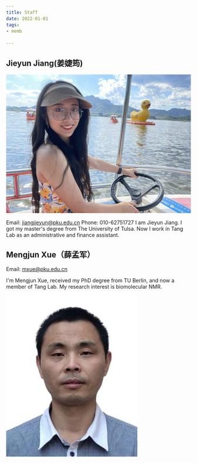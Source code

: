 ```yaml
---
title: Staff
date: 2022-01-01
tags:
- memb

---
```




## Jieyun Jiang(姜婕筠)

![姜婕筠](https://raw.githubusercontent.com/DF-Master/yidapicbed/main/markdown/20210903111525.jpg)

Email: jiangjieyun@pku.edu.cn 
Phone: 010-62751727
I am Jieyun Jiang. I got my master's degree from The University of Tulsa. Now I work in Tang Lab as an administrative and finance assistant.

<!--more-->

## Mengjun Xue（薛孟军）

Email: mxue@pku.edu.cn

I'm Mengjun Xue, received my PhD degree from TU Berlin, and now a member of Tang Lab. My research interest is biomolecular NMR.

![薛孟军](https://raw.githubusercontent.com/DF-Master/yidapicbed/main/202203081235243.png)